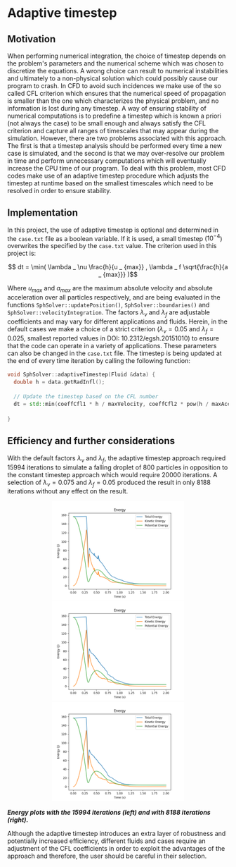 # Adaptive timestep

## Motivation
When performing numerical integration, the choice of timestep depends on the problem's parameters and the numerical scheme which was chosen to discretize the equations. A wrong choice can result to numerical instabilities and ultimately to a non-physical solution which could possibly cause our program to crash. In CFD to avoid such incidences we make use of the so called CFL criterion which ensures that the numerical speed of propagation is smaller than the one which characterizes the physical problem, and no information is lost during any timestep. A way of ensuring stability of numerical computations is to predefine a timestep which is known a priori (not always the case) to be small enough and always satisfy the CFL criterion and capture all ranges of timescales that may appear during the simulation. However, there are two problems associated with this approach. The first is that a timestep analysis should be performed every time a new case is simulated, and the second is that we may over-resolve our problem in time and perform unnecessary computations which will eventually increase the CPU time of our program. To deal with this problem, most CFD codes make use of an adaptive timestep procedure which adjusts the timestep at runtime based on the smallest timescales which need to be resolved in order to ensure stability. 

## Implementation
In this project, the use of adaptive timestep is optional and determined in the ```case.txt``` file as a boolean variable. If it is used, a small timestep ($10^{-4}$) overwrites the specified by the ```case.txt``` value. The criterion used in this project is:

$$ dt = \min( \lambda _ \nu \frac{h}{u _ {max}} ,  \lambda _ f \sqrt{\frac{h}{a _ {max}}} )$$

Where $u_{max}$ and $a_{max}$ are the maximum absolute velocity and absolute acceleration over all particles respectively, and are being evaluated in the functions ```SphSolver::updatePosition()```, ```SphSolver::boundaries()``` and ```SphSolver::velocityIntegration```. The factors $\lambda _ \nu$ and $\lambda _ f$ are adjustable coefficients and may vary for different applications and fluids. Herein, in the default cases we make a choice of a strict criterion ($\lambda _ {\nu} = 0.05$ and $\lambda _ f = 0.025$, smallest reported values in DOI: 10.2312/egsh.20151010) to ensure that the code can operate in a variety of applications. These parameters can also be changed in the ```case.txt``` file. The timestep is being updated at the end of every time iteration by calling the following function:

```cpp
void SphSolver::adaptiveTimestep(Fluid &data) {
  double h = data.getRadInfl();

  // Update the timestep based on the CFL number
  dt = std::min(coeffCfl1 * h / maxVelocity, coeffCfl2 * pow(h / maxAcceleration, 0.5));

}
```

## Efficiency and further considerations

With the default  factors $\lambda _ \nu$ and $\lambda _ f$, the adaptive timestep approach required 15994 iterations to simulate a falling droplet of 800 particles in opposition to the constant timestep approach which would require 20000 iterations. A selection of $\lambda _ \nu = 0.075$ and $\lambda _ f = 0.05$ produced the result in only 8188 iterations without any effect on the result.

<div style="text-align: center;">
    <img src="images/no_adaptive_timestep.png" alt="Alt Text 1" style="display: inline-block; width: 300px;">
    <img src="images/cfl_default.png" alt="Alt Text 1" style="display: inline-block; width: 300px;">
    <img src="images/cfl1_0.075_cfl2_0.05.png" alt="Alt Text 2" style="display: inline-block; width: 300px;">
</div>

 ***Energy plots with the 15994 iterations (left) and with 8188 iterations (right).***

Although the adaptive timestep introduces an extra layer of robustness and potentially increased efficiency, different fluids and cases require an adjustment of the CFL coefficients in order to exploit the advantages of the approach and therefore, the user should be careful in their selection.
